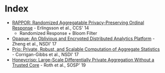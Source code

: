 # Index

* [RAPPOR: Randomized Aggregatable Privacy-Preserving Ordinal Response](https://static.googleusercontent.com/media/research.google.com/en//pubs/archive/42852.pdf) - Erlingsson et al., CCS' 14
  * Randomized Response + Bloom Filter
* [Opaque: An Oblivious and Encrypted Distributed Analytics Platform](https://people.eecs.berkeley.edu/~wzheng/opaque.pdf) - Zheng et al., NSDI' 17
* [Prio: Private, Robust, and Scalable Computation of Aggregate Statistics](https://www.usenix.org/system/files/conference/nsdi17/nsdi17-corrigan-gibbs.pdf) - Corrigan-Gibbs et al., NSDI' 17
* [Honeycrisp: Large-Scale Differentially Private Aggregation Without a Trusted Core](https://www.cis.upenn.edu/~ahae/papers/honeycrisp-sosp2019.pdf) - Roth et al., SOSP' 19





